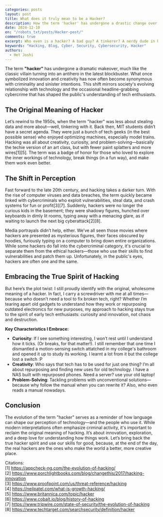 ```yaml
---
categories: posts
layout: post
title: What does it truly mean to be a Hacker?
description: How the term 'hacker' has undergone a drastic change over the years and why I still identify myself with its true meaning
date: 2024-12-10
en: "/robots_txt/posts/Hacker-post/"
comments: true
excerpt: Who even is a hacker? A bad guy? A tinkerer? A nerdy dude in his basement with a computer?
keywords: "Hacking, Blog, Cyber, Security, Cybersecurity, Hacker"
authors:
  - Het Joshi
---
```


The term **"hacker"** has undergone a dramatic makeover, much like the classic villain turning into an antihero in the latest blockbuster. What once symbolized innovation and creativity has now often become synonymous with criminality and sinister intentions. This shift mirrors society's evolving relationship with technology and the occasional headline-grabbing cybercrime that has shaped the public's understanding of tech enthusiasts.

## The Original Meaning of Hacker

Let’s rewind to the 1950s, when the term "hacker" was less about stealing data and more about—well, tinkering with it. Back then, MIT students didn’t have a secret agenda. They were just a bunch of tech geeks (in the best possible sense) who enjoyed optimizing machines, especially model trains. Hacking was all about creativity, curiosity, and problem-solving—basically the techie version of an art class, but with fewer paint splatters and more wires[1][5]. The term was a badge of honor for those who loved to explore the inner workings of technology, break things (in a fun way), and make them work even better.

## The Shift in Perception

Fast forward to the late 20th century, and hacking takes a darker turn. With the rise of computer viruses and data breaches, the term quickly became linked with cybercriminals who exploit vulnerabilities, steal data, and crash systems for fun or profit[3][7]. Suddenly, hackers were no longer the curious kids in the basement; they were shadowy figures, hunched over keyboards in dimly lit rooms, typing away with a menacing glare, as if waiting to launch the next big cyberattack[2][8]. 

Media portrayals didn’t help, either. We’ve all seen those movies where hackers are presented as mysterious figures, their faces obscured by hoodies, furiously typing on a computer to bring down entire organizations. While some hackers do fall into the cybercriminal category, it's crucial to separate them from the ethical hackers—those who use their skills to find vulnerabilities and patch them up. Unfortunately, in the public's eyes, hackers are often one and the same.

## Embracing the True Spirit of Hacking

But here’s the plot twist: I still proudly identify with the original, wholesome meaning of a hacker. In fact, I carry a screwdriver with me at all times—because who doesn’t need a tool to fix broken tech, right? Whether I’m tearing apart old gadgets to understand how they work or repurposing outdated electronics for new purposes, my approach to hacking stays true to the spirit of early tech enthusiasts: curiosity and innovation, not chaos and destruction.

**Key Characteristics I Embrace:**
- **Curiosity**: If I see something interesting, I won’t rest until I understand how it ticks. (Or breaks, for that matter!). I still remember that one time I dismantled a motion-sensing switch attatched in my college's bathroom and opened it up to study its working. I learnt a lot from it but the college lost a switch :P
- **Creativity**: Who says that tech has to be used for just one thing? I’m all about repurposing and finding new uses for old technology. I have a NAS built with repurposed phones. Need a server? use your old laptop!
- **Problem-Solving**: Tackling problems with unconventional solutions—because why follow the manual when you can rewrite it? Also, who even reads a manual nowadays.

## Conclusion

The evolution of the term "hacker" serves as a reminder of how language can shape our perception of technology—and the people who use it. While modern interpretations often emphasize criminal activity, it's important to reclaim the original meaning of hacking. It’s about innovation, exploration, and a deep love for understanding how things work. Let’s bring back the true hacker spirit and use our skills for good, because, at the end of the day, the real hackers are the ones who make the world a better, more creative place.

Citations:<br>
[1] https://appcheck-ng.com/the-evolution-of-hacking/  
[2] https://www.porchlightbooks.com/blog/changethis/2017/hacking-innovation  
[3] https://www.proofpoint.com/us/threat-reference/hacking  
[4] https://neilpatel.com/what-is-growth-hacking/  
[5] https://www.britannica.com/topic/hacker  
[6] https://www.cobalt.io/blog/history-of-hacking  
[7] https://www.tripwire.com/state-of-security/the-evolution-of-hacking  
[8] https://www.techtarget.com/searchsecurity/definition/hacker  

